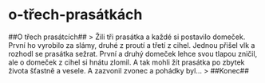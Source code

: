 # o-třech-prasátkách
##O třech prasátcích##  > Žili tři prasátka a každé si postavilo domeček. První ho vyrobilo za slámy, druhé z proutí a třetí z cihel. Jednou přišel vlk a rozhodl se prasátka sežrat. První a druhý domeček lehce svou tlapou zničil, ale o domeček z cihel si hnátu zlomil. A tak mohli žít prasátka po zbytek života šťastně a vesele. A zazvonil zvonec a pohádky byl... > ##Konec## 
